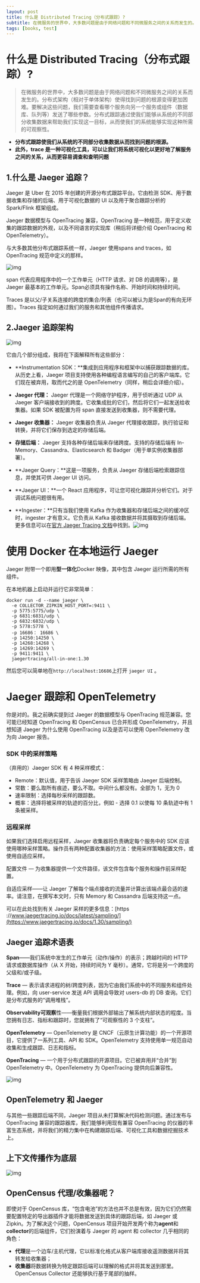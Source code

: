 ```yaml
---
layout: post
title: 什么是 Distributed Tracing（分布式跟踪）? 
subtitle: 在微服务的世界中，大多数问题是由于网络问题和不同微服务之间的关系而发生的。分布式架构（相对于单体架构）使得找到问题的根源变得更加困难。要解决这些问题，我们需要查看哪个服务向另一个服务或组件（数据库、队列等）发送了哪些参数。分布式跟踪通过使我们能够从系统的不同部分收集数据来帮助我们实现这一目标，从而使我们的系统能够实现这种所需的可观察性。
tags: [books, test]
---
```

# 什么是 Distributed Tracing（分布式跟踪）? 

> 在微服务的世界中，大多数问题是由于网络问题和不同微服务之间的关系而发生的。分布式架构（相对于单体架构）使得找到问题的根源变得更加困难。要解决这些问题，我们需要查看哪个服务向另一个服务或组件（数据库、队列等）发送了哪些参数。分布式跟踪通过使我们能够从系统的不同部分收集数据来帮助我们实现这一目标，从而使我们的系统能够实现这种所需的可观察性。

- **分布式跟踪使我们从系统的不同部分收集数据从而找到问题的根源。**
- **此外，trace 是一种可视化工具，可以让我们将系统可视化以更好地了解服务之间的关系，从而更容易调查和查明问题**

## 1.**什么是 Jaeger 追踪？**

Jaeger 是 Uber 在 2015 年创建的开源分布式跟踪平台。它由检测 SDK、用于数据收集和存储的后端、用于可视化数据的 UI 以及用于聚合跟踪分析的 Spark/Flink 框架组成。

Jaeger 数据模型与 OpenTracing 兼容，OpenTracing 是一种规范，用于定义收集的跟踪数据的外观，以及不同语言的实现库（稍后将详细介绍 OpenTracing 和 OpenTelemetry）。

与大多数其他分布式跟踪系统一样，Jaeger 使用spans and traces，如 OpenTracing 规范中定义的那样。

![img](https://miro.medium.com/max/630/0*DzjXpBSuNiyCFcYq)

span 代表应用程序中的一个工作单元（HTTP 请求、对 DB 的调用等），是 Jaeger 最基本的工作单元。Span必须具有操作名称、开始时间和持续时间。

Traces 是以父/子关系连接的跨度的集合/列表（也可以被认为是Span的有向无环图）。Traces 指定如何通过我们的服务和其他组件传播请求。

## 2.Jaeger 追踪架构

![img](https://miro.medium.com/max/630/0*xIdm2tN5PkOTJHy-)

它由几个部分组成，我将在下面解释所有这些部分：

- **Instrumentation SDK：**集成到应用程序和框架中以捕获跟踪数据的库。从历史上看，Jaeger 项目支持使用各种编程语言编写的自己的客户端库。它们现在被弃用，取而代之的是 OpenTelemetry（同样，稍后会详细介绍）。

- **Jaeger 代理：** Jaeger 代理是一个网络守护程序，用于侦听通过 UDP 从 Jaeger 客户端接收到的跨度。它收集成批的它们，然后将它们一起发送给收集器。如果 SDK 被配置为将 span 直接发送到收集器，则不需要代理。
- **Jaeger 收集器：** Jaeger 收集器负责从 Jaeger 代理接收跟踪，执行验证和转换，并将它们保存到选定的存储后端。
- **存储后端：** Jaeger 支持各种存储后端来存储跨度。支持的存储后端有 In-Memory、Cassandra、Elasticsearch 和 Badger（用于单实例收集器部署）。
- **Jaeger Query：**这是一项服务，负责从 Jaeger 存储后端检索跟踪信息，并使其可供 Jaeger UI 访问。
- **Jaeger UI：**一个 React 应用程序，可让您可视化跟踪并分析它们。对于调试系统问题很有用。
- **Ingester：**只有当我们使用 Kafka 作为收集器和存储后端之间的缓冲区时，ingester 才有意义。它负责从 Kafka 接收数据并将其摄取到存储后端。更多信息可以在[官方 Jaeger Tracing 文档](https://www.jaegertracing.io/docs/1.30/architecture/#ingester)中找到。![img](https://miro.medium.com/max/630/0*6Pjtk8IgfVpfQp2F)

# 使用 Docker 在本地运行 Jaeger

Jaeger 附带一个即用**型一体化**Docker 映像，其中包含 Jaeger 运行所需的所有组件。

在本地机器上启动并运行它非常简单：

```
docker run -d --name jaeger \ 
  -e COLLECTOR_ZIPKIN_HOST_PORT=:9411 \ 
  -p 5775:5775/udp \ 
  -p 6831:6831/udp \ 
  -p 6832:6832/udp \ 
  -p 5778:5778 \ 
  -p 16686： 16686 \ 
  -p 14250:14250 \ 
  -p 14268:14268 \ 
  -p 14269:14269 \ 
  -p 9411:9411 \ 
  jaegertracing/all-in-one:1.30
```

然后您可以简单地在`http://localhost:16686`上打开 `jaeger UI` 。

# Jaeger 跟踪和 OpenTelemetry

你是对的。我之前确实提到过 Jaeger 的数据模型与 OpenTracing 规范兼容。您可能已经知道 OpenTracing 和 OpenCensus 已合并形成 OpenTelemetry，并且想知道 Jaeger 为什么使用 OpenTracing 以及是否可以使用 OpenTelemetry 改为向 Jaeger 报告。

### SDK 中的采样策略

（弃用的）Jaeger SDK 有 4 种采样模式：

- Remote：默认值，用于告诉 Jaeger SDK 采样策略由 Jaeger 后端控制。
- 常数：要么取所有痕迹，要么不取。中间什么都没有。全部为 1，无为 0
- 速率限制：选择每秒采样的跟踪数。
- 概率：选择将被采样的轨迹的百分比，例如 - 选择 0.1 以使每 10 条轨迹中有 1 条被采样。

### 远程采样

如果我们选择启用远程采样，Jaeger 收集器将负责确定每个服务中的 SDK 应该使用哪种采样策略。操作员有两种配置收集器的方法：使用采样策略配置文件，或使用自适应采样。

配置文件 — 为收集器提供一个文件路径，该文件包含每个服务和操作前采样配置。

自适应采样——让 Jaeger 了解每个端点接收的流量并计算出该端点最合适的速率。请注意，在撰写本文时，只有 Memory 和 Cassandra 后端支持这一点。

可以在此处找到有关 Jaeger 采样的更多信息：[https ://www.jaegertracing.io/docs/latest/sampling/](https://www.jaegertracing.io/docs/1.30/sampling/)

## Jaeger 追踪术语表

**Span**——我们系统中发生的工作单元（动作/操作）的表示；跨越时间的 HTTP 请求或数据库操作（从 X 开始，持续时间为 Y 毫秒）。通常，它将是另一个跨度的父级和/或子级。

**Trace** — 表示请求进程的树/跨度列表，因为它由我们系统中的不同服务和组件处理。例如，向 user-service 发送 API 调用会导致对 users-db 的 DB 查询。它们是分布式服务的“调用堆栈”。

**Observability可观察**性——衡量我们根据外部输出了解系统内部状态的程度。当您拥有日志、指标和跟踪时，您就拥有了“可观察性的 3 个支柱”。

**OpenTelemetry** — OpenTelemetry 是 CNCF（云原生计算功能）的一个开源项目，它提供了一系列工具、API 和 SDK。OpenTelemetry 支持使用单一规范自动收集和生成跟踪、日志和指标。

**OpenTracing** — 一个用于分布式跟踪的开源项目。它已被弃用并“合并”到 OpenTelemetry 中。OpenTelemetry 为 OpenTracing 提供向后兼容性。

![img](https://miro.medium.com/max/630/1*LJT2MtqLOuXLAEh05RKDtg.png)

## OpenTelemetry 和 Jaeger

与其他一些跟踪后端不同，Jaeger 项目从未打算解决代码检测问题。通过发布与 OpenTracing 兼容的跟踪器库，我们能够利用现有兼容 OpenTracing 的仪器的丰富生态系统，并将我们的精力集中在构建跟踪后端、可视化工具和数据挖掘技术上。

## 上下文传播作为底层

![img](https://miro.medium.com/max/630/1*uLB1_21itJ0XJ8GLy3uqOQ.png)



## OpenCensus 代理/收集器呢？

即使对于 OpenCensus 库，“包含电池”的方法也并不总是有效，因为它们仍然需要配置特定的导出器插件才能将数据发送到具体的跟踪后端，如 Jaeger 或 Zipkin。为了解决这个问题，OpenCensus 项目开始开发两个称为**agent**和**collector**的后端组件，它们扮演着与 Jaeger 的 agent 和 collector 几乎相同的角色：

- **代理**是一个边车/主机代理，它以标准化格式从客户端库接收遥测数据并将其转发给收集器；
- **收集器**将数据转换为特定跟踪后端可以理解的格式并将其发送到那里。OpenCensus Collector 还能够执行基于尾部的抽样。